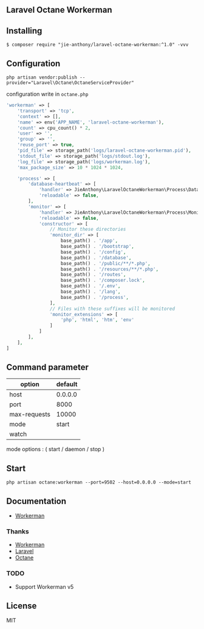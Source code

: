 Laravel Octane Workerman
---

## Installing

```shell
$ composer require "jie-anthony/laravel-octane-workerman:^1.0" -vvv
```

## Configuration

```shell
php artisan vendor:publish --provider="Laravel\Octane\OctaneServiceProvider"
```

configuration write in `octane.php`

```php
'workerman' => [
    'transport' => 'tcp',
    'context' => [],
    'name' => env('APP_NAME', 'laravel-octane-workerman'),
    'count' => cpu_count() * 2,
    'user' => '',
    'group' => '',
    'reuse_port' => true,
    'pid_file' => storage_path('logs/laravel-octane-workerman.pid'),
    'stdout_file' => storage_path('logs/stdout.log'),
    'log_file' => storage_path('logs/workerman.log'),
    'max_package_size' => 10 * 1024 * 1024,

    'process' => [
        'database-heartbeat' => [
            'handler' => JieAnthony\LaravelOctaneWorkerman\Process\DatabaseHeartbeat::class,
            'reloadable' => false,
        ],
        'monitor' => [
            'handler' => JieAnthony\LaravelOctaneWorkerman\Process\Monitor::class,
            'reloadable' => false,
            'constructor' => [
                // Monitor these directories
                'monitor_dir' => [
                    base_path() . '/app',
                    base_path() . '/bootstrap',
                    base_path() . '/config',
                    base_path() . '/database',
                    base_path() . '/public/**/*.php',
                    base_path() . '/resources/**/*.php',
                    base_path() . '/routes',
                    base_path() . '/composer.lock',
                    base_path() . '/.env',
                    base_path() . '/lang',
                    base_path() . '/process',
                ],
                // Files with these suffixes will be monitored
                'monitor_extensions' => [
                    'php', 'html', 'htm', 'env'
                ]
            ]
        ],
    ],
]
```

## Command parameter

| option                   | default |
|--------------------------|---------|
| host                     | 0.0.0.0 |
| port                     | 8000    |
| max-requests             | 10000   |
| mode  | start   |
| watch                    |         |

mode options : ( start / daemon / stop )

## Start

```shell
php artisan octane:workerman --port=9502 --host=0.0.0.0 --mode=start
```

## Documentation

* [Workerman](https://www.workerman.net/doc/workerman/)

### Thanks

* [Workerman](https://github.com/walkor/Workerman)
* [Laravel](https://github.com/laravel/laravel)
* [Octane](https://github.com/laravel/octane)

### TODO
* Support Workerman v5  

## License

MIT
